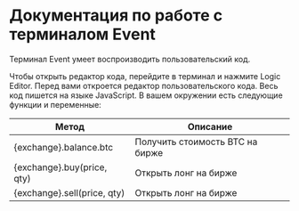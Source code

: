 # Документация по работе с терминалом Event
Терминал Event умеет воспроизводить пользовательский код.

Чтобы открыть редактор кода, перейдите в терминал и нажмите Logic Editor. Перед вами откроется редактор пользовательского кода.
Весь код пишется на языке JavaScript. В вашем окружении есть следующие функции и переменные:

| Метод  | Описание |
| ------------- | ------------- |
| {exchange}.balance.btc  | Получить стоимость BTC на бирже |
| {exchange}.buy(price, qty)  | Открыть лонг на бирже |
| {exchange}.sell(price, qty)  | Открыть лонг на бирже |